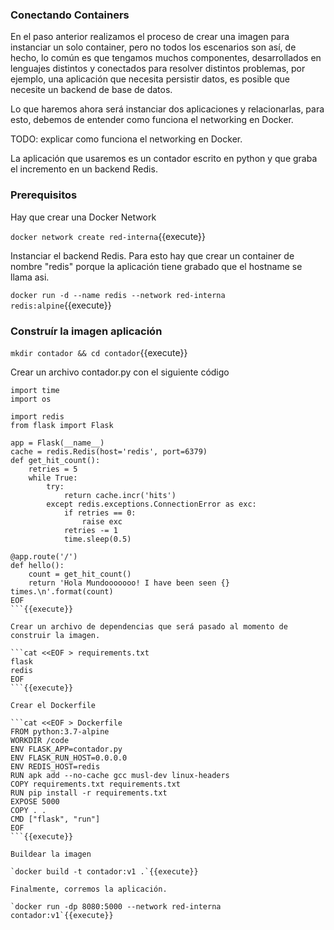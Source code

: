 ### Conectando Containers

En el paso anterior realizamos el proceso de crear una imagen para instanciar un solo container, pero no todos los escenarios son así, de hecho, lo común es que tengamos muchos componentes, desarrollados en lenguajes distintos y conectados para resolver distintos problemas, por ejemplo, una aplicación que necesita persistir datos, es posible que necesite un backend de base de datos. 

Lo que haremos ahora será instanciar dos aplicaciones y relacionarlas, para esto, debemos de entender como funciona el networking en Docker.  

TODO: explicar como funciona el networking en Docker.  

La aplicación que usaremos es un contador escrito en python y que graba el incremento en un backend Redis. 
### Prerequisitos

Hay que crear una Docker Network  

`docker network create red-interna`{{execute}}  

Instanciar el backend Redis. Para esto hay que crear un container de nombre "redis" porque la aplicación tiene grabado que el hostname se llama asi.  

`docker run -d --name redis --network red-interna redis:alpine`{{execute}}  

### Construír la imagen aplicación

`mkdir contador && cd contador`{{execute}}  

Crear un archivo contador.py con el siguiente código  

```cat <<EOF > contador.py  
import time
import os

import redis
from flask import Flask

app = Flask(__name__)
cache = redis.Redis(host='redis', port=6379)
def get_hit_count():
    retries = 5
    while True:
        try:
            return cache.incr('hits')
        except redis.exceptions.ConnectionError as exc:
            if retries == 0:
                raise exc
            retries -= 1
            time.sleep(0.5)

@app.route('/')
def hello():
    count = get_hit_count()
    return 'Hola Mundooooooo! I have been seen {} times.\n'.format(count)
EOF
```{{execute}}  

Crear un archivo de dependencias que será pasado al momento de construir la imagen. 

```cat <<EOF > requirements.txt
flask
redis
EOF
```{{execute}}  

Crear el Dockerfile

```cat <<EOF > Dockerfile
FROM python:3.7-alpine
WORKDIR /code
ENV FLASK_APP=contador.py
ENV FLASK_RUN_HOST=0.0.0.0
ENV REDIS_HOST=redis
RUN apk add --no-cache gcc musl-dev linux-headers
COPY requirements.txt requirements.txt
RUN pip install -r requirements.txt
EXPOSE 5000
COPY . .
CMD ["flask", "run"]
EOF
```{{execute}}  

Buildear la imagen  

`docker build -t contador:v1 .`{{execute}}  

Finalmente, corremos la aplicación.

`docker run -dp 8080:5000 --network red-interna contador:v1`{{execute}}  

